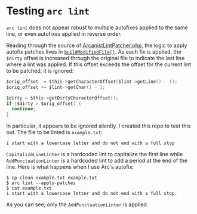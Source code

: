 # Testing `arc lint`

`arc lint` does not appear robust to multiple autofixes applied to the same
line, or even autofixes applied in reverse order.

Reading through the source of [ArcanistLintPatcher.php](https://github.com/phacility/arcanist/blob/38502ba9102c9dc843b2f9e1eb67231535d46fc2/src/lint/ArcanistLintPatcher.php),
the logic to apply autofix patches lives in
[`buildModifiedFile()`](https://github.com/phacility/arcanist/blob/38502ba9102c9dc843b2f9e1eb67231535d46fc2/src/lint/ArcanistLintPatcher.php#L63).
As each fix is applied, the `$dirty` offset is increased through the original
file to indicate the last line where a lint was applied. If this offset
exceeds the offset for the current lint to be patched, it is ignored:

```c
$orig_offset  = $this->getCharacterOffset($lint->getLine() - 1);
$orig_offset += $lint->getChar() - 1;

$dirty = $this->getDirtyCharacterOffset();
if ($dirty > $orig_offset) {
  continue;
}
```

In particular, it appears to be ignored silently. I created this repo to test
this out. The file to be linted is `example.txt`:

```
i start with a lowercase letter and do not end with a full stop
```

`CapitalizeLineLinter` is a hardcoded lint to capitalize the first line while
`AddPunctuationLinter` is a hardcoded lint to add a period at the end of the
line. Here is what happens when I use Arc's autofix:

```
$ cp clean-example.txt example.txt
$ arc lint --apply-patches
$ cat example.txt
i start with a lowercase letter and do not end with a full stop.
```

As you can see, only the `AddPunctuationLinter` is applied.
